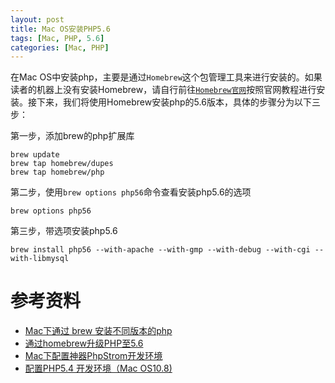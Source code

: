 ```yaml
---
layout: post
title: Mac OS安装PHP5.6
tags: [Mac, PHP, 5.6]
categories: [Mac, PHP]
---
```






在Mac OS中安装php，主要是通过`Homebrew`这个包管理工具来进行安装的。如果读者的机器上没有安装Homebrew，请自行前往[`Homebrew官网`](http://brew.sh/)按照官网教程进行安装。接下来，我们将使用Homebrew安装php的5.6版本，具体的步骤分为以下三步：


第一步，添加brew的php扩展库

```
brew update
brew tap homebrew/dupes
brew tap homebrew/php
```


第二步，使用`brew options php56`命令查看安装php5.6的选项

```
brew options php56
```


第三步，带选项安装php5.6

```
brew install php56 --with-apache --with-gmp --with-debug --with-cgi --with-libmysql
```


# 参考资料

+ [Mac下通过 brew 安装不同版本的php](http://www.piaoyi.org/php/Mac-brew-php.html)
+ [通过homebrew升级PHP至5.6](http://levi.yii.so/archives/3634)
+ [Mac下配置神器PhpStrom开发环境](http://www.ifun.cc/blog/2014/02/09/macxia-pei-zhi-shen-qi-phpstromkai-fa-huan-jing/)
+ [配置PHP5.4 开发环境（Mac OS10.8)](http://geekblog.zhaoyan.me/%E9%85%8D%E7%BD%AEphp5-4-%E5%BC%80%E5%8F%91%E7%8E%AF%E5%A2%83%EF%BC%88mac-os10-8/#.Vm-J1xp97ow)